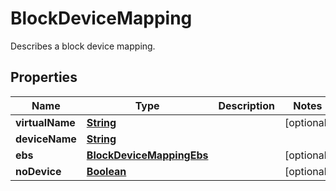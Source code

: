 

# BlockDeviceMapping

Describes a block device mapping.

## Properties

| Name | Type | Description | Notes |
|------------ | ------------- | ------------- | -------------|
|**virtualName** | [**String**](String.md) |  |  [optional] |
|**deviceName** | [**String**](String.md) |  |  |
|**ebs** | [**BlockDeviceMappingEbs**](BlockDeviceMappingEbs.md) |  |  [optional] |
|**noDevice** | [**Boolean**](Boolean.md) |  |  [optional] |



